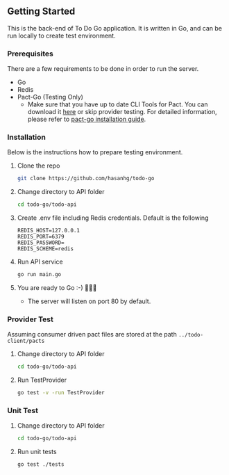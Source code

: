 ## Getting Started

This is the back-end of To Do Go application. It is written in Go,
and can be run locally to create test environment.

### Prerequisites
There are a few requirements to be done in order to run the server.
* Go
* Redis
* Pact-Go (Testing Only)
    - Make sure that you have up to date CLI Tools for Pact. You can download it [here](https://github.com/pact-foundation/pact-ruby-standalone/releases)
    or skip provider testing. For detailed information, please refer to [pact-go installation guide](https://github.com/pact-foundation/pact-go#installation).

### Installation
Below is the instructions how to prepare testing environment.
1. Clone the repo
    ```sh
    git clone https://github.com/hasanhg/todo-go
    ```

2. Change directory to API folder
    ```sh
    cd todo-go/todo-api
    ```

3. Create .env file including Redis credentials. Default is the following
    ```
    REDIS_HOST=127.0.0.1
    REDIS_PORT=6379
    REDIS_PASSWORD=
    REDIS_SCHEME=redis
    ```

4. Run API service
    ```sh
    go run main.go
    ```

5. You are ready to Go :-)    🎉🎉🎉
    * The server will listen on port 80 by default.
    
### Provider Test
Assuming consumer driven pact files are stored at the path ``../todo-client/pacts``

1. Change directory to API folder
    ```sh
    cd todo-go/todo-api
    ```

2. Run TestProvider
    ```sh
    go test -v -run TestProvider
    ```

### Unit Test
1. Change directory to API folder
    ```sh
    cd todo-go/todo-api
    ```

2. Run unit tests
    ```sh
    go test ./tests
    ```
